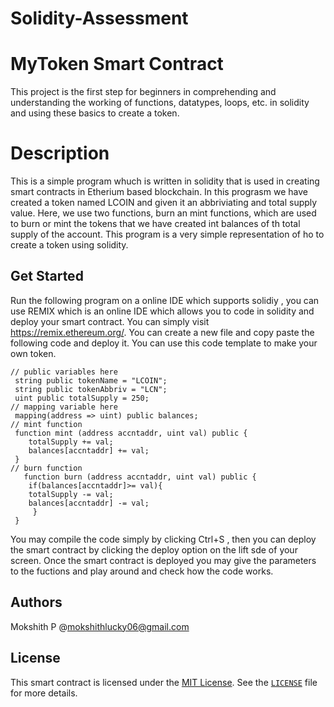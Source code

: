 # Solidity-Assessment

# MyToken Smart Contract

This project is the first step for beginners in comprehending and understanding the working of functions, datatypes, loops, etc. in solidity and using these basics to create a token.

# Description 

This is a simple program whuch is written in solidity that is used in creating smart contracts in Etherium based blockchain. In this prograsm we have created a token named LCOIN and given it an abbriviating and total supply value. Here, we use two functions, burn an mint functions, which are used to burn or mint the tokens that we have created int balances of th total supply of the account. This program is a very simple representation of ho to create a token using solidity.

## Get Started

Run the following program on a online IDE which supports solidiy ,  you can use REMIX which is an online IDE which allows you to code in solidity and deploy your smart contract.
You can simply visit https://remix.ethereum.org/. You can create a new file and copy paste the following code and deploy it.
You can use this code template to make your own token.

    // public variables here
     string public tokenName = "LCOIN";
     string public tokenAbbriv = "LCN";
     uint public totalSupply = 250;
    // mapping variable here
     mapping(address => uint) public balances;
    // mint function
     function mint (address accntaddr, uint val) public {
        totalSupply += val;
        balances[accntaddr] += val;
     }
    // burn function
       function burn (address accntaddr, uint val) public {
        if(balances[accntaddr]>= val){
        totalSupply -= val;
        balances[accntaddr] -= val;
         }
     }
You may compile the code simply by clicking Ctrl+S , then you can deploy the smart contract by clicking the deploy option on the lift sde of your screen. Once the smart contract is deployed you may give the parameters to the fuctions and play around and check how the code works.

## Authors

Mokshith P @mokshithlucky06@gmail.com

## License

This smart contract is licensed under the [MIT License](LICENSE). See the [`LICENSE`](LICENSE) file for more details.
